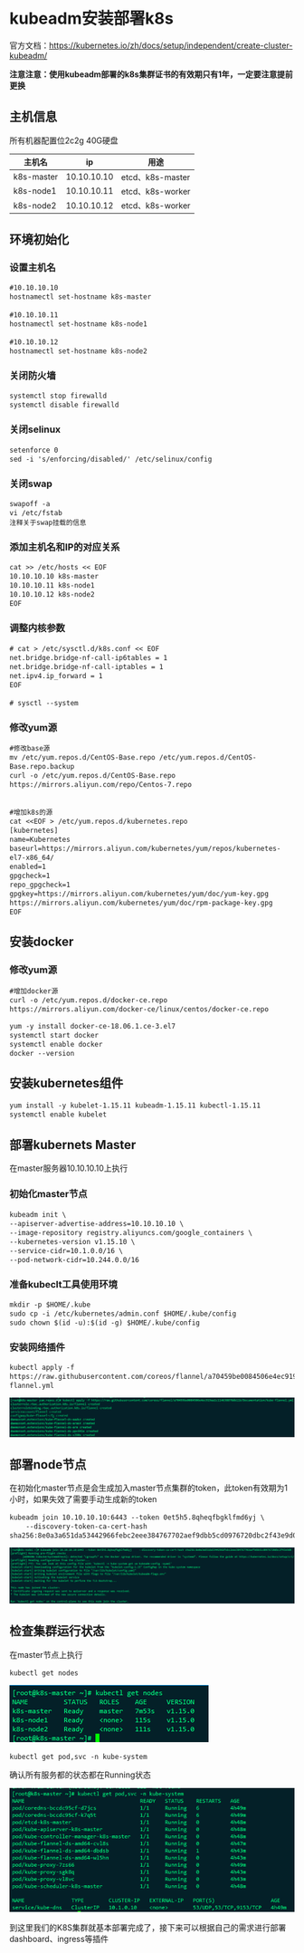 #  kubeadm安装部署k8s

官方文档：https://kubernetes.io/zh/docs/setup/independent/create-cluster-kubeadm/

**注意注意：使用kubeadm部署的k8s集群证书的有效期只有1年，一定要注意提前更换**



## 主机信息

所有机器配置位2c2g 40G硬盘

| 主机名     | ip          | 用途             |
| ---------- | ----------- | ---------------- |
| k8s-master | 10.10.10.10 | etcd、k8s-master |
| k8s-node1  | 10.10.10.11 | etcd、k8s-worker |
| k8s-node2  | 10.10.10.12 | etcd、k8s-worker |



## 环境初始化

### 设置主机名

```shell
#10.10.10.10
hostnamectl set-hostname k8s-master

#10.10.10.11
hostnamectl set-hostname k8s-node1

#10.10.10.12
hostnamectl set-hostname k8s-node2
```



### 关闭防火墙

```shell
systemctl stop firewalld
systemctl disable firewalld
```



### 关闭selinux

```shell
setenforce 0
sed -i 's/enforcing/disabled/' /etc/selinux/config
```



### 关闭swap

```
swapoff -a
vi /etc/fstab
注释关于swap挂载的信息
```



### 添加主机名和IP的对应关系

```shell
cat >> /etc/hosts << EOF 
10.10.10.10 k8s-master
10.10.10.11 k8s-node1 
10.10.10.12 k8s-node2 
EOF
```



### 调整内核参数

```shell
# cat > /etc/sysctl.d/k8s.conf << EOF
net.bridge.bridge-nf-call-ip6tables = 1
net.bridge.bridge-nf-call-iptables = 1
net.ipv4.ip_forward = 1
EOF

# sysctl --system
```



### 修改yum源

```
#修改base源
mv /etc/yum.repos.d/CentOS-Base.repo /etc/yum.repos.d/CentOS-Base.repo.backup
curl -o /etc/yum.repos.d/CentOS-Base.repo https://mirrors.aliyun.com/repo/Centos-7.repo


#增加k8s的源
cat <<EOF > /etc/yum.repos.d/kubernetes.repo
[kubernetes]
name=Kubernetes
baseurl=https://mirrors.aliyun.com/kubernetes/yum/repos/kubernetes-el7-x86_64/
enabled=1
gpgcheck=1
repo_gpgcheck=1
gpgkey=https://mirrors.aliyun.com/kubernetes/yum/doc/yum-key.gpg https://mirrors.aliyun.com/kubernetes/yum/doc/rpm-package-key.gpg
EOF
```



## 安装docker

### 修改yum源

```
#增加docker源
curl -o /etc/yum.repos.d/docker-ce.repo https://mirrors.aliyun.com/docker-ce/linux/centos/docker-ce.repo
```



```
yum -y install docker-ce-18.06.1.ce-3.el7
systemctl start docker
systemctl enable docker
docker --version
```



## 安装kubernetes组件

```shell
yum install -y kubelet-1.15.11 kubeadm-1.15.11 kubectl-1.15.11
systemctl enable kubelet
```



## 部署kubernets Master

在master服务器10.10.10.10上执行

### 初始化master节点

```
kubeadm init \
--apiserver-advertise-address=10.10.10.10 \
--image-repository registry.aliyuncs.com/google_containers \
--kubernetes-version v1.15.10 \
--service-cidr=10.1.0.0/16 \
--pod-network-cidr=10.244.0.0/16
```



### 准备kubeclt工具使用环境

```
mkdir -p $HOME/.kube
sudo cp -i /etc/kubernetes/admin.conf $HOME/.kube/config
sudo chown $(id -u):$(id -g) $HOME/.kube/config
```



### 安装网络插件

```
kubectl apply -f https://raw.githubusercontent.com/coreos/flannel/a70459be0084506e4ec919aa1c114638878db11b/Documentation/kube-flannel.yml
```

![image-20200605104334415](../images/image-20200605104334415.png)

## 部署node节点

在初始化master节点是会生成加入master节点集群的token，此token有效期为1小时，如果失效了需要手动生成新的token

```
kubeadm join 10.10.10.10:6443 --token 0et5h5.8qheqfbgklfmd6yj \
    --discovery-token-ca-cert-hash sha256:8e0a3a651da53442966febc2eee384767702aef9dbb5cd0976720dbc2f43e9d0
```

![image-20200605104310938](../images/image-20200605104310938.png)

## 检查集群运行状态

在master节点上执行

```
kubectl get nodes
```

![image-20200605104248555](../images/image-20200605104248555.png)

```
kubectl get pod,svc -n kube-system
```

确认所有服务都的状态都在Running状态

![image-20200605152435227](../images/image-20200605152435227.png)

到这里我们的K8S集群就基本部署完成了，接下来可以根据自己的需求进行部署dashboard、ingress等插件

